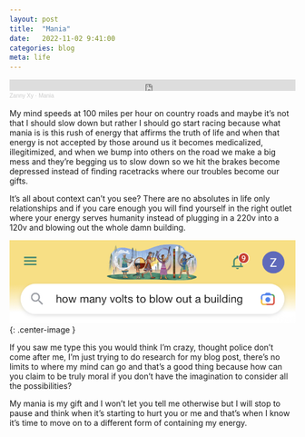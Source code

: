 ```yaml
---
layout: post
title:  "Mania"
date:   2022-11-02 9:41:00
categories: blog
meta: life
---
```


<iframe width="100%" height="20" scrolling="no" frameborder="no" allow="autoplay" src="https://w.soundcloud.com/player/?url=https%3A//api.soundcloud.com/tracks/1375038364&color=%23d2c28c&inverse=false&auto_play=false&show_user=true"></iframe><div style="font-size: 10px; color: #cccccc;line-break: anywhere;word-break: normal;overflow: hidden;white-space: nowrap;text-overflow: ellipsis; font-family: Interstate,Lucida Grande,Lucida Sans Unicode,Lucida Sans,Garuda,Verdana,Tahoma,sans-serif;font-weight: 100;"><a href="https://soundcloud.com/zannyxy" title="Zanny Xy" target="_blank" style="color: #cccccc; text-decoration: none;">Zanny Xy</a> · <a href="https://soundcloud.com/zannyxy/mania" title="Mania" target="_blank" style="color: #cccccc; text-decoration: none;">Mania</a></div>

<br />
My mind speeds at 100 miles per hour on country roads and maybe it’s not that I should slow down but rather I should go start racing because what mania is is this rush of energy that affirms the truth of life and when that energy is not accepted by those around us it becomes medicalized, illegitimized, and when we bump into others on the road we make a big mess and they’re begging us to slow down so we hit the brakes become depressed instead of finding racetracks where our troubles become our gifts.

It’s all about context can’t you see? There are no absolutes in life only relationships and if you care enough you will find yourself in the right outlet where your energy serves humanity instead of plugging in a 220v into a 120v and blowing out the whole damn building.

![mania](/images/mania.jpeg){: .center-image }

If you saw me type this you would think I’m crazy, thought police don’t come after me, I’m just trying to do research for my blog post, there’s no limits to where my mind can go and that’s a good thing because how can you claim to be truly moral if you don’t have the imagination to consider all the possibilities?

My mania is my gift and I won’t let you tell me otherwise but I will stop to pause and think when it’s starting to hurt you or me and that’s when I know it’s time to move on to a different form of containing my energy.
